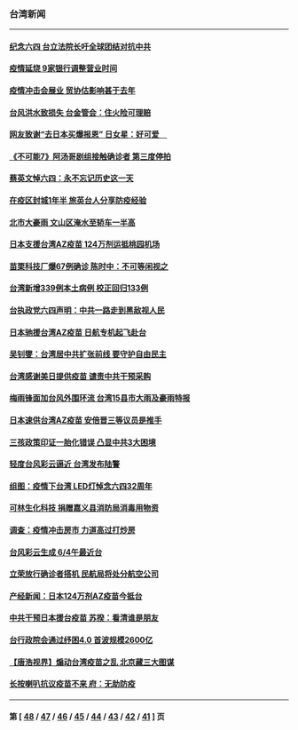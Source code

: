 ### 台湾新闻
---
#### [纪念六四 台立法院长吁全球团结对抗中共](../../pages/ncid1349361/n12998817.md) 
#### [疫情延烧 9家银行调整营业时间](../../pages/ncid1349361/n12999085.md) 
#### [疫情冲击会展业 贸协估影响甚于去年](../../pages/ncid1349361/n12999087.md) 
#### [台风洪水致损失 台金管会：住火险可理赔](../../pages/ncid1349361/n12998914.md) 
#### [网友致谢“去日本买爆报恩” 日女星：好可爱　](../../pages/ncid1349361/n12998687.md) 
#### [《不可能7》阿汤哥剧组接触确诊者 第三度停拍](../../pages/ncid1349361/n12998716.md) 
#### [蔡英文悼六四：永不忘记历史这一天](../../pages/ncid1349361/n12998660.md) 
#### [在疫区封城1年半 旅英台人分享防疫经验](../../pages/ncid1349361/n12998349.md) 
#### [北市大豪雨 文山区淹水至轿车一半高](../../pages/ncid1349361/n12998572.md) 
#### [日本支援台湾AZ疫苗 124万剂运抵桃园机场](../../pages/ncid1349361/n12998445.md) 
#### [苗栗科技厂爆67例确诊 陈时中：不可等闲视之](../../pages/ncid1349361/n12998468.md) 
#### [台湾新增339例本土病例 校正回归133例](../../pages/ncid1349361/n12998289.md) 
#### [台执政党六四声明：中共一路走到黑敌视人民](../../pages/ncid1349361/n12997765.md) 
#### [日本驰援台湾AZ疫苗 日航专机起飞赴台](../../pages/ncid1349361/n12997837.md) 
#### [吴钊燮：台湾居中共扩张前线 要守护自由民主](../../pages/ncid1349361/n12997631.md) 
#### [台湾感谢美日提供疫苗 谴责中共干预采购](../../pages/ncid1349361/n12997528.md) 
#### [梅雨锋面加台风外围环流 台湾15县市大雨及豪雨特报](../../pages/ncid1349361/n12997626.md) 
#### [日本速供台湾AZ疫苗 安倍晋三等议员是推手](../../pages/ncid1349361/n12997490.md) 
#### [三孩政策印证一胎化错误 凸显中共3大困境](../../pages/ncid1349361/n12996704.md) 
#### [轻度台风彩云逼近 台湾发布陆警](../../pages/ncid1349361/n12996768.md) 
#### [组图：疫情下台湾 LED灯悼念六四32周年](../../pages/ncid1349361/n12996550.md) 
#### [可林生化科技  捐赠嘉义县消防局消毒用物资](../../pages/ncid1349361/n12996583.md) 
#### [调查：疫情冲击房市 力道高过打炒房](../../pages/ncid1349361/n12996271.md) 
#### [台风彩云生成 6/4午最近台](../../pages/ncid1349361/n12996273.md) 
#### [立荣放行确诊者搭机 民航局将处分航空公司](../../pages/ncid1349361/n12996269.md) 
#### [产经新闻：日本124万剂AZ疫苗今抵台](../../pages/ncid1349361/n12996418.md) 
#### [中共干预日本援台疫苗 苏揆：看清谁是朋友](../../pages/ncid1349361/n12996420.md) 
#### [台行政院会通过纾困4.0 首波规模2600亿](../../pages/ncid1349361/n12996422.md) 
#### [【唐浩视界】煽动台湾疫苗之乱 北京藏三大图谋](../../pages/ncid1349361/n12996059.md) 
#### [长按喇叭抗议疫苗不来 府：无助防疫](../../pages/ncid1349361/n12996351.md) 

---
#### 第 [ [48](./48.md) / [47](./47.md) / [46](./46.md) / [45](./45.md) / [44](./44.md) / [43](./43.md) / [42](./42.md) / [41](./41.md) ] 页
